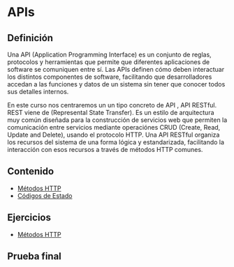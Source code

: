 # APIs
## Definición
Una API (Application Programming Interface) es un 
conjunto de reglas, protocolos y herramientas que permite que diferentes aplicaciones de software se comuniquen entre sí.
Las APIs definen cómo deben interactuar los distintos componentes de software, facilitando que desarrolladores accedan a
las funciones y datos de un sistema sin tener que conocer todos sus detalles internos.

En este curso nos centraremos un un tipo concreto de API , API RESTful.
REST viene de (Represental State Transfer). Es un estilo de arquitectura muy común diseñada para la construcción de servicios
web que permiten la comunicación entre servicios mediante operaciónes CRUD (Create, Read, Update and Delete), usando el 
protocolo HTTP. Una API RESTful organiza los recursos del sistema de una forma lógica y estandarizada, facilitando la 
interacción con esos recursos a través de métodos HTTP comunes.

## Contenido
* [Métodos HTTP](Métodos_HTTP.md)
* [Códigos de Estado](Códigos-de-estado.md)

## Ejercicios
* [Métodos HTTP](ejercicio_metodos-http.md)


## Prueba final


